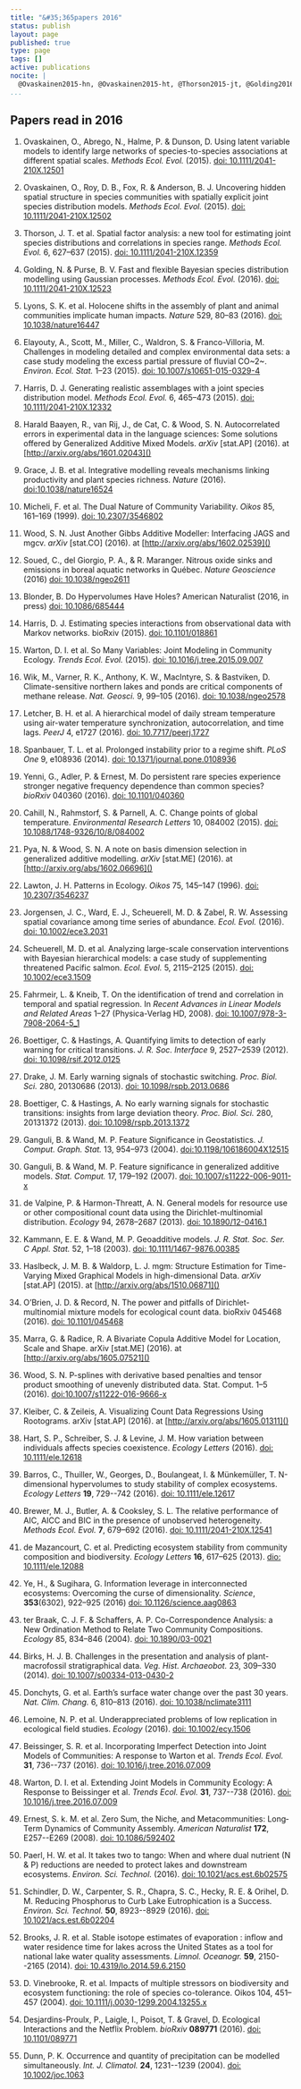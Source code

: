 ```yaml
---
title: "&#35;365papers 2016"
status: publish
layout: page
published: true
type: page
tags: []
active: publications
nocite: |
  @Ovaskainen2015-hn, @Ovaskainen2015-ht, @Thorson2015-jt, @Golding2016-bb, @Lyons2016-sl, @Elayouty2015-pp, @Harris2015-rt, @Harald_Baayen2016-ew, @Grace2016-fh
...
```


## Papers read in 2016

1. Ovaskainen, O., Abrego, N., Halme, P. & Dunson, D. Using latent variable models to identify large networks of species-to-species associations at different spatial scales. *Methods Ecol. Evol.* (2015). [doi: 10.1111/2041-210X.12501](http://doi.org/10.1111/2041-210X.12501)

2. Ovaskainen, O., Roy, D. B., Fox, R. & Anderson, B. J. Uncovering hidden spatial structure in species communities with spatially explicit joint species distribution models. *Methods Ecol. Evol.* (2015). [doi: 10.1111/2041-210X.12502](http://doi.org/10.1111/2041-210X.12502)

3. Thorson, J. T. et al. Spatial factor analysis: a new tool for estimating joint species distributions and correlations in species range. *Methods Ecol. Evol.* 6, 627–637 (2015). [doi: 10.1111/2041-210X.12359](http://doi.org/10.1111/2041-210X.12359)

4. Golding, N. & Purse, B. V. Fast and flexible Bayesian species distribution modelling using Gaussian processes. *Methods Ecol. Evol.* (2016). [doi: 10.1111/2041-210X.12523](http://doi.org/10.1111/2041-210X.12523)

5. Lyons, S. K. et al. Holocene shifts in the assembly of plant and animal communities implicate human impacts. *Nature* 529, 80–83 (2016). [doi: 10.1038/nature16447](http://doi.org/10.1038/nature16447)

6. Elayouty, A., Scott, M., Miller, C., Waldron, S. & Franco-Villoria, M. Challenges in modeling detailed and complex environmental data sets: a case study modeling the excess partial pressure of fluvial CO~2~. *Environ. Ecol. Stat.* 1–23 (2015). [doi: 10.1007/s10651-015-0329-4](http://doi.org/10.1007/s10651-015-0329-4)

7. Harris, D. J. Generating realistic assemblages with a joint species distribution model. *Methods Ecol. Evol.* 6, 465–473 (2015). [doi: 10.1111/2041-210X.12332](http://doi.org/10.1111/2041-210X.12332)

8. Harald Baayen, R., van Rij, J., de Cat, C. & Wood, S. N. Autocorrelated errors in experimental data in the language sciences: Some solutions offered by Generalized Additive Mixed Models. *arXiv* [stat.AP] (2016). at [http://arxiv.org/abs/1601.02043]()

9. Grace, J. B. et al. Integrative modelling reveals mechanisms linking productivity and plant species richness. *Nature* (2016). [doi:10.1038/nature16524](http://doi.org/10.1038/nature16524)

10. Micheli, F. et al. The Dual Nature of Community Variability. *Oikos* 85, 161–169 (1999). [doi: 10.2307/3546802](http://doi.org/10.2307/3546802)

11. Wood, S. N. Just Another Gibbs Additive Modeller: Interfacing JAGS and mgcv. *arXiv* [stat.CO] (2016). at [http://arxiv.org/abs/1602.02539]()

12. Soued, C., del Giorgio, P. A., & R. Maranger. Nitrous oxide sinks and emissions in boreal aquatic networks in Québec. *Nature Geoscience* (2016) [doi: 10.1038/ngeo2611](http://doi.org/10.1038/ngeo2611)

13. Blonder, B. Do Hypervolumes Have Holes? American Naturalist (2016, in press) [doi: 10.1086/685444](http://doi.org/10.1086/685444)

14. Harris, D. J. Estimating species interactions from observational data with Markov networks. bioRxiv (2015). [doi: 10.1101/018861](http://doi.org/10.1101/018861)

15. Warton, D. I. et al. So Many Variables: Joint Modeling in Community Ecology. *Trends Ecol. Evol.* (2015). [doi: 10.1016/j.tree.2015.09.007](http://doi.org/10.1016/j.tree.2015.09.007)

16. Wik, M., Varner, R. K., Anthony, K. W., MacIntyre, S. & Bastviken, D. Climate-sensitive northern lakes and ponds are critical components of methane release. *Nat. Geosci.* 9, 99–105 (2016). [doi: 10.1038/ngeo2578](http://doi.org/10.1038/ngeo2578)

17. Letcher, B. H. et al. A hierarchical model of daily stream temperature using air-water temperature synchronization, autocorrelation, and time lags. *PeerJ* 4, e1727 (2016). [doi: 10.7717/peerj.1727](http://doi.org/10.7717/peerj.1727)

18. Spanbauer, T. L. et al. Prolonged instability prior to a regime shift. *PLoS One* 9, e108936 (2014). [doi: 10.1371/journal.pone.0108936](http://doi.org/10.1371/journal.pone.0108936)

19. Yenni, G., Adler, P. & Ernest, M. Do persistent rare species experience stronger negative frequency dependence than common species? *bioRxiv* 040360 (2016). [doi: 10.1101/040360](http://doi.org/10.1101/040360)

20. Cahill, N., Rahmstorf, S. & Parnell, A. C. Change points of global temperature. *Environmental Research Letters* 10, 084002 (2015). [doi: 10.1088/1748-9326/10/8/084002](http://doi.org/10.1088/1748-9326/10/8/084002)

21. Pya, N. & Wood, S. N. A note on basis dimension selection in generalized additive modelling. *arXiv* [stat.ME] (2016). at [http://arxiv.org/abs/1602.06696]()

22. Lawton, J. H. Patterns in Ecology. *Oikos* 75, 145–147 (1996). [doi: 10.2307/3546237](http://doi.org/10.2307/3546237)

23. Jorgensen, J. C., Ward, E. J., Scheuerell, M. D. & Zabel, R. W. Assessing spatial covariance among time series of abundance. *Ecol. Evol.* (2016). [doi: 10.1002/ece3.2031](http://doi.org/10.1002/ece3.2031)

24. Scheuerell, M. D. et al. Analyzing large-scale conservation interventions with Bayesian hierarchical models: a case study of supplementing threatened Pacific salmon. *Ecol. Evol.* 5, 2115–2125 (2015). [doi: 10.1002/ece3.1509](https://doi.org/10.1002/ece3.1509)

25. Fahrmeir, L. & Kneib, T. On the identification of trend and correlation in temporal and spatial regression. In *Recent Advances in Linear Models and Related Areas* 1–27 (Physica-Verlag HD, 2008). [doi: 10.1007/978-3-7908-2064-5_1](https://doi.org/10.1007/978-3-7908-2064-5_1)

26. Boettiger, C. & Hastings, A. Quantifying limits to detection of early warning for critical transitions. *J. R. Soc. Interface* 9, 2527–2539 (2012). [doi: 10.1098/rsif.2012.0125](https://doi.org/10.1098/rsif.2012.0125)

27. Drake, J. M. Early warning signals of stochastic switching. *Proc. Biol. Sci.* 280, 20130686 (2013). [doi: 10.1098/rspb.2013.0686](https://doi.org/10.1098/rspb.2013.0686)

28. Boettiger, C. & Hastings, A. No early warning signals for stochastic transitions: insights from large deviation theory. *Proc. Biol. Sci.* 280, 20131372 (2013). [doi: 10.1098/rspb.2013.1372](https://doi.org/10.1098/rspb.2013.1372)

29. Ganguli, B. & Wand, M. P. Feature Significance in Geostatistics. *J. Comput. Graph. Stat.* 13, 954–973 (2004). [doi:10.1198/106186004X12515](https://doi.org/10.1198/106186004X12515)

30. Ganguli, B. & Wand, M. P. Feature significance in generalized additive models. *Stat. Comput.* 17, 179–192 (2007). [doi: 10.1007/s11222-006-9011-x](https://doi.org/10.1007/s11222-006-9011-x)

31. de Valpine, P. & Harmon-Threatt, A. N. General models for resource use or other compositional count data using the Dirichlet-multinomial distribution. *Ecology* 94, 2678–2687 (2013). [doi: 10.1890/12-0416.1](https://doi.org/10.1890/12-0416.1)

32. Kammann, E. E. & Wand, M. P. Geoadditive models. *J. R. Stat. Soc. Ser. C Appl. Stat.* 52, 1–18 (2003). [doi: 10.1111/1467-9876.00385](https://doi.org/10.1111/1467-9876.00385)

33. Haslbeck, J. M. B. & Waldorp, L. J. mgm: Structure Estimation for Time-Varying Mixed Graphical Models in high-dimensional Data. *arXiv* [stat.AP] (2015). at [http://arxiv.org/abs/1510.06871]()

34. O’Brien, J. D. & Record, N. The power and pitfalls of Dirichlet-multinomial mixture models for ecological count data. bioRxiv 045468 (2016). [doi: 10.1101/045468](https://doi.org/10.1101/045468)

35. Marra, G. & Radice, R. A Bivariate Copula Additive Model for Location, Scale and Shape. arXiv [stat.ME] (2016). at [http://arxiv.org/abs/1605.07521]()

36. Wood, S. N. P-splines with derivative based penalties and tensor product smoothing of unevenly distributed data. Stat. Comput. 1–5 (2016). [doi:10.1007/s11222-016-9666-x](https://doi.org/10.1007/s11222-016-9666-x)

37. Kleiber, C. & Zeileis, A. Visualizing Count Data Regressions Using Rootograms. arXiv [stat.AP] (2016). at [http://arxiv.org/abs/1605.01311]()

38. Hart, S. P., Schreiber, S. J. & Levine, J. M. How variation between individuals affects species coexistence. *Ecology Letters* (2016). [doi: 10.1111/ele.12618](http://doi.org/10.1111/ele.12618)

39. Barros, C., Thuiller, W., Georges, D., Boulangeat, I. & Münkemüller, T. N-dimensional hypervolumes to study stability of complex ecosystems. *Ecology Letters* **19**, 729--742 (2016). [doi: 10.1111/ele.12617](http://doi.org/10.1111/ele.12617)

40. Brewer, M. J., Butler, A. & Cooksley, S. L. The relative performance of AIC, AICC and BIC in the presence of unobserved heterogeneity. *Methods Ecol. Evol.* **7**, 679–692 (2016). [doi: 10.1111/2041-210X.12541](http://doi.org/10.1111/2041-210X.12541)

41. de Mazancourt, C. et al. Predicting ecosystem stability from community composition and biodiversity. *Ecology Letters* **16**, 617–625 (2013). [dio: 10.1111/ele.12088](http://doi.org/10.1111/ele.12088)

42. Ye, H., & Sugihara, G. Information leverage in interconnected ecosystems: Overcoming the curse of dimensionality. *Science*, **353**(6302), 922–925 (2016) [doi: 10.1126/science.aag0863](http://doi.org/10.1126/science.aag0863)

43. ter Braak, C. J. F. & Schaffers, A. P. Co-Correspondence Analysis: a New Ordination Method to Relate Two Community Compositions. *Ecology* 85, 834–846 (2004).  [doi: 10.1890/03-0021](http://doi.org/10.1890/03-0021)

44. Birks, H. J. B. Challenges in the presentation and analysis of plant-macrofossil stratigraphical data. *Veg. Hist. Archaeobot.* 23, 309–330 (2014). [doi: 10.1007/s00334-013-0430-2](http://doi/10.1007/s00334-013-0430-2)

45. Donchyts, G. et al. Earth’s surface water change over the past 30 years. *Nat. Clim. Chang.* 6, 810–813 (2016). [doi: 10.1038/nclimate3111](http://doi/10.1038/nclimate3111)

46. Lemoine, N. P. et al. Underappreciated problems of low replication in ecological field studies. *Ecology* (2016). [doi: 10.1002/ecy.1506](http://doi.org/10.1002/ecy.1506)

47. Beissinger, S. R. et al. Incorporating Imperfect Detection into Joint Models of Communities: A response to Warton et al. *Trends Ecol. Evol.* **31**, 736--737 (2016). [doi: 10.1016/j.tree.2016.07.009](http://doi.org/10.1016/j.tree.2016.07.009)

48. Warton, D. I. et al. Extending Joint Models in Community Ecology: A Response to Beissinger et al. *Trends Ecol. Evol.* **31**, 737--738 (2016). [doi: 10.1016/j.tree.2016.07.009](http://doi.org/10.1016/j.tree.2016.07.007)

49. Ernest, S. k. M. et al. Zero Sum, the Niche, and Metacommunities: Long‐Term Dynamics of Community Assembly. *American Naturalist* **172**, E257--E269 (2008). [doi: 10.1086/592402](http://doi.org/10.1086/592402)

50. Paerl, H. W. et al. It takes two to tango: When and where dual nutrient (N & P) reductions are needed to protect lakes and downstream ecosystems. *Environ. Sci. Technol.* (2016). [doi: 10.1021/acs.est.6b02575](http://doi.org/10.1021/acs.est.6b02575)

51. Schindler, D. W., Carpenter, S. R., Chapra, S. C., Hecky, R. E. & Orihel, D. M. Reducing Phosphorus to Curb Lake Eutrophication is a Success. *Environ. Sci. Technol.* **50**, 8923--8929 (2016). [doi: 10.1021/acs.est.6b02204](http://doi.org/10.1021/acs.est.6b02204)

52. Brooks, J. R. et al. Stable isotope estimates of evaporation : inflow and water residence time for lakes across the United States as a tool for national lake water quality assessments. *Limnol. Oceanogr.* **59**, 2150--2165 (2014). [doi: 10.4319/lo.2014.59.6.2150](http://doi.org/10.4319/lo.2014.59.6.2150)

53. D. Vinebrooke, R. et al. Impacts of multiple stressors on biodiversity and ecosystem functioning: the role of species co-tolerance. Oikos 104, 451–457 (2004). [doi: 10.1111/j.0030-1299.2004.13255.x](http://doi.org/10.1111/j.0030-1299.2004.13255.x)

54. Desjardins-Proulx, P., Laigle, I., Poisot, T. & Gravel, D. Ecological Interactions and the Netflix Problem. *bioRxiv* **089771** (2016). [doi: 10.1101/089771](http://doi.org/10.1101/089771)

55. Dunn, P. K. Occurrence and quantity of precipitation can be modelled simultaneously. *Int. J. Climatol.* **24**, 1231--1239 (2004). [doi: 10.1002/joc.1063](http://doi.org/10.1002/joc.1063)
